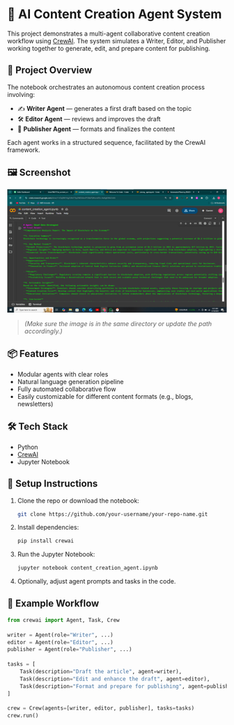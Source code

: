 # 🧠 AI Content Creation Agent System

This project demonstrates a multi-agent collaborative content creation workflow using [CrewAI](https://github.com/joaomdmoura/crewAI). The system simulates a Writer, Editor, and Publisher working together to generate, edit, and prepare content for publishing.

## 🚀 Project Overview

The notebook orchestrates an autonomous content creation process involving:

- ✍️ **Writer Agent** — generates a first draft based on the topic
- 🛠️ **Editor Agent** — reviews and improves the draft
- 📢 **Publisher Agent** — formats and finalizes the content

Each agent works in a structured sequence, facilitated by the CrewAI framework.

## 🖼️ Screenshot

![Content Creation Output](content_creation.png)

> *(Make sure the image is in the same directory or update the path accordingly.)*

## 📦 Features

- Modular agents with clear roles
- Natural language generation pipeline
- Fully automated collaborative flow
- Easily customizable for different content formats (e.g., blogs, newsletters)

## 🛠️ Tech Stack

- Python
- [CrewAI](https://github.com/joaomdmoura/crewAI)
- Jupyter Notebook

## 🔧 Setup Instructions

1. Clone the repo or download the notebook:
    ```bash
    git clone https://github.com/your-username/your-repo-name.git
    ```

2. Install dependencies:
    ```bash
    pip install crewai
    ```

3. Run the Jupyter Notebook:
    ```bash
    jupyter notebook content_creation_agent.ipynb
    ```

4. Optionally, adjust agent prompts and tasks in the code.

## 🧪 Example Workflow

```python
from crewai import Agent, Task, Crew

writer = Agent(role="Writer", ...)
editor = Agent(role="Editor", ...)
publisher = Agent(role="Publisher", ...)

tasks = [
    Task(description="Draft the article", agent=writer),
    Task(description="Edit and enhance the draft", agent=editor),
    Task(description="Format and prepare for publishing", agent=publisher)
]

crew = Crew(agents=[writer, editor, publisher], tasks=tasks)
crew.run()
